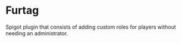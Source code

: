 # Furtag

Spigot plugin that consists of adding custom roles for players without needing an administrator.
